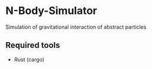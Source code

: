 # N-Body-Simulator
Simulation of gravitational interaction of abstract particles

## Required tools
- Rust (cargo)
